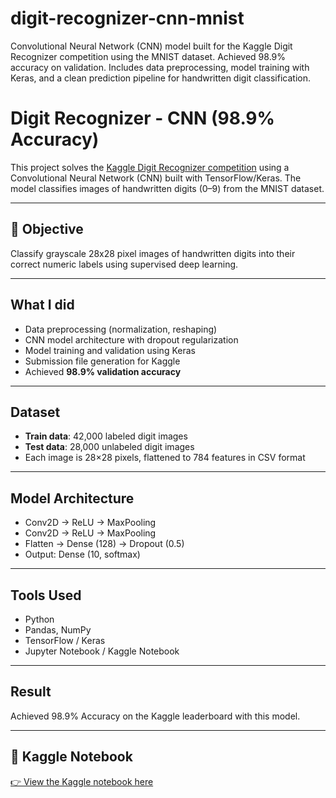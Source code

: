 # digit-recognizer-cnn-mnist
Convolutional Neural Network (CNN) model built for the Kaggle Digit Recognizer competition using the MNIST dataset. Achieved 98.9% accuracy on validation. Includes data preprocessing, model training with Keras, and a clean prediction pipeline for handwritten digit classification.


# Digit Recognizer - CNN (98.9% Accuracy)

This project solves the [Kaggle Digit Recognizer competition](https://www.kaggle.com/competitions/digit-recognizer) using a Convolutional Neural Network (CNN) built with TensorFlow/Keras. The model classifies images of handwritten digits (0–9) from the MNIST dataset.

---

## 📌 Objective

Classify grayscale 28x28 pixel images of handwritten digits into their correct numeric labels using supervised deep learning.

---

## What I did

- Data preprocessing (normalization, reshaping)
- CNN model architecture with dropout regularization
- Model training and validation using Keras
- Submission file generation for Kaggle
- Achieved **98.9% validation accuracy**

---

## Dataset

- **Train data**: 42,000 labeled digit images
- **Test data**: 28,000 unlabeled digit images
- Each image is 28×28 pixels, flattened to 784 features in CSV format

---

## Model Architecture

- Conv2D → ReLU → MaxPooling
- Conv2D → ReLU → MaxPooling
- Flatten → Dense (128) → Dropout (0.5)
- Output: Dense (10, softmax)

---

## Tools Used

- Python
- Pandas, NumPy
- TensorFlow / Keras
- Jupyter Notebook / Kaggle Notebook

---

## Result

Achieved 98.9% Accuracy on the Kaggle leaderboard with this model.

---

## 🔗 Kaggle Notebook
[👉 View the Kaggle notebook here](https://www.kaggle.com/code/aayb10/digit-recognizer-98-9-accuracy-with-cnn)

